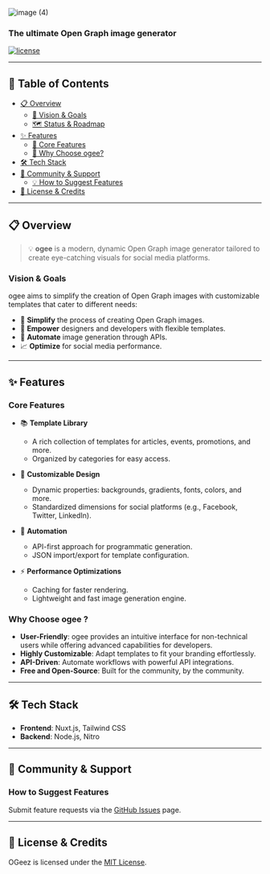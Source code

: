 
![image (4)](https://github.com/user-attachments/assets/ca360360-d893-4dcb-a86c-1dc49c54f6cd)


### The ultimate Open Graph image generator

[![license](https://img.shields.io/github/license/paulmarniquet/ogee?color=black)](https://github.com/paulmarniquet/ogee/blob/main/LICENSE)

---

## 📑 Table of Contents

- [📋 Overview](#-overview)
    - [🎯 Vision & Goals](#vision--goals)
    - [🗺️ Status & Roadmap](#status--roadmap)
- [✨ Features](#-features)
    - [🔑 Core Features](#core-features)
    - [🤔 Why Choose ogee?](#why-choose-ogee)
- [🛠️ Tech Stack](#-tech-stack)
- [💬 Community & Support](#-community--support)
    - [💡 How to Suggest Features](#how-to-suggest-features)
- [📄 License & Credits](#license--credits)

---

## 📋 Overview

> 💡 **ogee** is a modern, dynamic Open Graph image generator tailored to create eye-catching visuals for social media platforms.

### Vision & Goals

ogee aims to simplify the creation of Open Graph images with customizable templates that cater to different needs:

- 🎯 **Simplify** the process of creating Open Graph images.
- 🎨 **Empower** designers and developers with flexible templates.
- 🚀 **Automate** image generation through APIs.
- 📈 **Optimize** for social media performance.


---

## ✨ Features

### Core Features

- 📚 **Template Library**
    - A rich collection of templates for articles, events, promotions, and more.
    - Organized by categories for easy access.

- 🎨 **Customizable Design**
    - Dynamic properties: backgrounds, gradients, fonts, colors, and more.
    - Standardized dimensions for social platforms (e.g., Facebook, Twitter, LinkedIn).

- 🔄 **Automation**
    - API-first approach for programmatic generation.
    - JSON import/export for template configuration.

- ⚡ **Performance Optimizations**
    - Caching for faster rendering.
    - Lightweight and fast image generation engine.

### Why Choose ogee ?

- **User-Friendly**: ogee provides an intuitive interface for non-technical users while offering advanced capabilities for developers.
- **Highly Customizable**: Adapt templates to fit your branding effortlessly.
- **API-Driven**: Automate workflows with powerful API integrations.
- **Free and Open-Source**: Built for the community, by the community.

---

## 🛠️ Tech Stack

- **Frontend**: Nuxt.js, Tailwind CSS
- **Backend**: Node.js, Nitro

---

## 💬 Community & Support


### How to Suggest Features

Submit feature requests via the [GitHub Issues](https://github.com/paulmarniquet/ogee/issues) page.

---

## 📄 License & Credits

OGeez is licensed under the [MIT License](https://github.com/paulmarniquet/ogee/blob/main/LICENSE).
